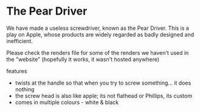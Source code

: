 # The Pear Driver

We have made a useless screwdriver, known as the Pear Driver. This is a play on Apple, whose products are widely regarded as badly designed and inefficient.

Please check the renders file for some of the renders we haven't used in the "website" (hopefully it works, it wasn't hosted anywhere)

features
- twists at the handle so that when you try to screw something... it does nothing
- the screw head is also like apple; its not flathead or Phillips, its custom
- comes in multiple colours - white & black
